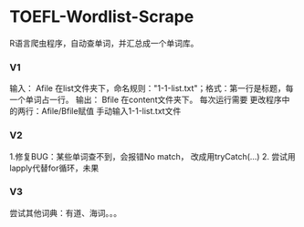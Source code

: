 # TOEFL-Wordlist-Scrape
R语言爬虫程序，自动查单词，并汇总成一个单词库。

### V1
输入：
Afile 在list文件夹下，命名规则："1-1-list.txt"；格式：第一行是标题，每一个单词占一行。
输出：
Bfile 在content文件夹下。
每次运行需要
更改程序中的两行：Afile/Bfile赋值
手动输入1-1-list.txt文件

### V2
1.修复BUG：某些单词查不到，会报错No match， 改成用tryCatch(...)
2. 尝试用lapply代替for循环，未果

### V3
尝试其他词典：有道、海词。。。
